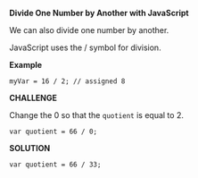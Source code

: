 **Divide One Number by Another with JavaScript**

We can also divide one number by another.

JavaScript uses the / symbol for division.

**Example**

`myVar = 16 / 2; // assigned 8`




**CHALLENGE**

Change the 0 so that the `quotient` is equal to 2.

`var quotient = 66 / 0;`



**SOLUTION**

`var quotient = 66 / 33;`


